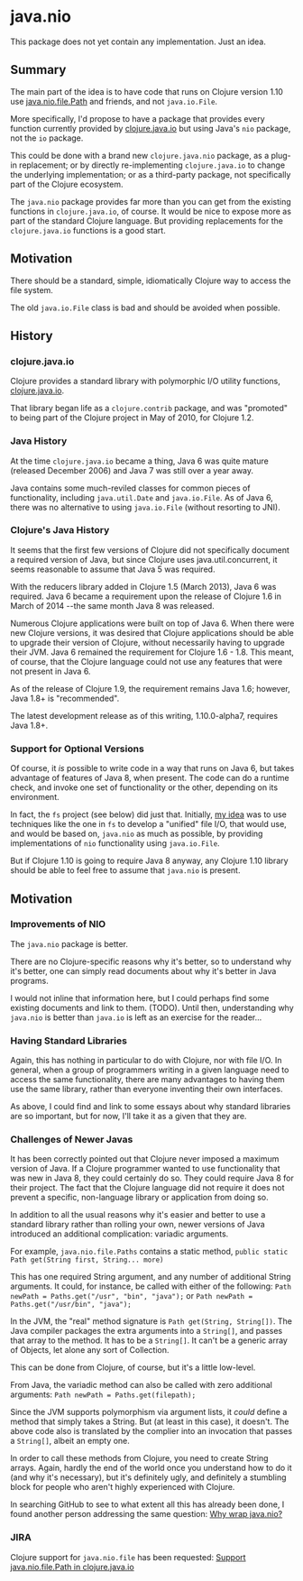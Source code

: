 
# java.nio

This package does not yet contain any implementation.  Just an idea.

## Summary

The main part of the idea is to have code that runs on Clojure version 1.10 use
[java.nio.file.Path](https://docs.oracle.com/javase/tutorial/essential/io/fileio.html)
and friends, and not `java.io.File`.

More specifically, I'd propose to have a package that provides every function
currently provided by
[clojure.java.io](https://github.com/clojure/clojure/blob/master/src/clj/clojure/java/io.clj)
but using Java's `nio` package, not the `io` package.

This could be done with a brand new `clojure.java.nio` package, as a plug-in
replacement; or by directly re-implementing `clojure.java.io` to change the
underlying implementation; or as a third-party package, not specifically part
of the Clojure ecosystem.

The `java.nio` package provides far more than you can get from the existing
functions in `clojure.java.io`, of course.  It would be nice to expose more
as part of the standard Clojure language.  But providing replacements for
the `clojure.java.io` functions is a good start.

## Motivation

There should be a standard, simple, idiomatically Clojure way to access the file
system.

The old `java.io.File` class is bad and should be avoided when possible.

## History

### clojure.java.io

Clojure provides a standard library with polymorphic I/O utility functions,
[clojure.java.io](https://clojure.github.io/clojure/clojure.java.io-api.html).

That library began life as a `clojure.contrib` package, and was "promoted"
to being part of the Clojure project in May of 2010, for Clojure 1.2.

### Java History

At the time `clojure.java.io` became a thing, Java 6 was quite mature (released
December 2006) and Java 7 was still over a year away.

Java contains some much-reviled classes for common pieces of functionality,
including `java.util.Date` and `java.io.File`.  As of Java 6, there was no
alternative to using `java.io.File` (without resorting to JNI).

### Clojure's Java History

It seems that the first few versions of Clojure did not specifically document
a required version of Java, but since Clojure uses java.util.concurrent, it
seems reasonable to assume that Java 5 was required.

With the reducers library added in Clojure 1.5 (March 2013), Java 6 was
required.  Java 6 became a requirement upon the release of Clojure 1.6
in March of 2014 --the same month Java 8 was released.

Numerous Clojure applications were built on top of Java 6.  When there were
new Clojure versions, it was desired that Clojure applications should be
able to upgrade their version of Clojure, without necessarily having to
upgrade their JVM.  Java 6 remained the requirement for Clojure 1.6 - 1.8.
This meant, of course, that the Clojure language could not use any features
that were not present in Java 6.

As of the release of Clojure 1.9, the requirement remains Java 1.6; however,
Java 1.8+ is "recommended".

The latest development release as of this writing, 1.10.0-alpha7, requires
Java 1.8+.

### Support for Optional Versions

Of course, it *is* possible to write code in a way that runs on Java 6, but
takes advantage of features of Java 8, when present.  The code can do a runtime
check, and invoke one set of functionality or the other, depending on its
environment.

In fact, the `fs` project (see below) did just that.  Initially,
[my idea](https://github.com/johnv02139/clujnio) was to use techniques like the
one in `fs` to develop a "unified" file I/O, that would use, and would be based
on, `java.nio` as much as possible, by providing implementations of `nio`
functionality using `java.io.File`.

But if Clojure 1.10 is going to require Java 8 anyway, any Clojure 1.10 library
should be able to feel free to assume that `java.nio` is present.


## Motivation

### Improvements of NIO

The `java.nio` package is better.

There are no Clojure-specific reasons why it's better, so to understand why it's
better, one can simply read documents about why it's better in Java programs.

I would not inline that information here, but I could perhaps find some existing
documents and link to them.  (TODO).  Until then, understanding why `java.nio` is
better than `java.io` is left as an exercise for the reader...

### Having Standard Libraries

Again, this has nothing in particular to do with Clojure, nor with file I/O.  In
general, when a group of programmers writing in a given language need to access
the same functionality, there are many advantages to having them use the same
library, rather than everyone inventing their own interfaces.

As above, I could find and link to some essays about why standard libraries are
so important, but for now, I'll take it as a given that they are.

### Challenges of Newer Javas

It has been correctly pointed out that Clojure never imposed a maximum version
of Java.  If a Clojure programmer wanted to use functionality that was new in
Java 8, they could certainly do so.  They could require Java 8 for their
project.  The fact that the Clojure language did not require it does not prevent
a specific, non-language library or application from doing so.

In addition to all the usual reasons why it's easier and better to use
a standard library rather than rolling your own, newer versions of Java
introduced an additional complication: variadic arguments.

For example, `java.nio.file.Paths` contains a static method,
```public static Path get(String first, String... more)```

This has one required String argument, and any number of additional String
arguments.  It could, for instance, be called with either of the following:
```Path newPath = Paths.get("/usr", "bin", "java");```
or
```Path newPath = Paths.get("/usr/bin", "java");```

In the JVM, the "real" method signature is `Path get(String, String[])`.
The Java compiler packages the extra arguments into a `String[]`, and
passes that array to the method.  It has to be a `String[]`.  It can't
be a generic array of Objects, let alone any sort of Collection.

This can be done from Clojure, of course, but it's a little low-level.

From Java, the variadic method can also be called with zero additional
arguments:
```Path newPath = Paths.get(filepath);```

Since the JVM supports polymorphism via argument lists, it *could*
define a method that simply takes a String.  But (at least in this case),
it doesn't.  The above code also is translated by the complier into an
invocation that passes a `String[]`, albeit an empty one.

In order to call these methods from Clojure, you need to create String
arrays.  Again, hardly the end of the world once you understand how to
do it (and why it's necessary), but it's definitely ugly, and definitely
a stumbling block for people who aren't highly experienced with Clojure.

In searching GitHub to see to what extent all this has already been done, I
found another person addressing the same question:
[Why wrap java.nio?](https://github.com/ToBeReplaced/nio.file/blob/master/WHY.md)

### JIRA

Clojure support for `java.nio.file` has been requested:
[Support java.nio.file.Path in clojure.java.io](https://dev.clojure.org/jira/browse/CLJ-2333)
